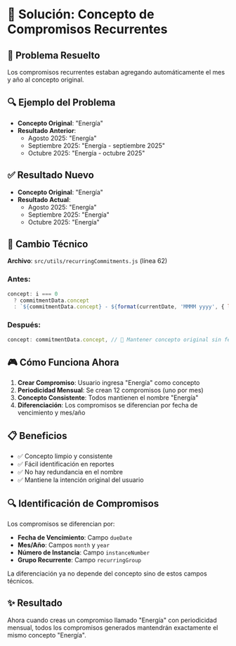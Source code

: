 # 🔧 Solución: Concepto de Compromisos Recurrentes

## 🎯 **Problema Resuelto**
Los compromisos recurrentes estaban agregando automáticamente el mes y año al concepto original.

## 🔍 **Ejemplo del Problema**
- **Concepto Original**: "Energía"
- **Resultado Anterior**: 
  - Agosto 2025: "Energía"
  - Septiembre 2025: "Energía - septiembre 2025"
  - Octubre 2025: "Energía - octubre 2025"

## ✅ **Resultado Nuevo**
- **Concepto Original**: "Energía"  
- **Resultado Actual**:
  - Agosto 2025: "Energía"
  - Septiembre 2025: "Energía"
  - Octubre 2025: "Energía"

## 🔧 **Cambio Técnico**
**Archivo**: `src/utils/recurringCommitments.js` (línea 62)

### Antes:
```javascript
concept: i === 0 
  ? commitmentData.concept 
  : `${commitmentData.concept} - ${format(currentDate, 'MMMM yyyy', { locale: es })}`,
```

### Después:
```javascript
concept: commitmentData.concept, // 🔧 Mantener concepto original sin fecha automática
```

## 🎮 **Cómo Funciona Ahora**
1. **Crear Compromiso**: Usuario ingresa "Energía" como concepto
2. **Periodicidad Mensual**: Se crean 12 compromisos (uno por mes)
3. **Concepto Consistente**: Todos mantienen el nombre "Energía"
4. **Diferenciación**: Los compromisos se diferencian por fecha de vencimiento y mes/año

## 📋 **Beneficios**
- ✅ Concepto limpio y consistente
- ✅ Fácil identificación en reportes
- ✅ No hay redundancia en el nombre
- ✅ Mantiene la intención original del usuario

## 🔍 **Identificación de Compromisos**
Los compromisos se diferencian por:
- **Fecha de Vencimiento**: Campo `dueDate`
- **Mes/Año**: Campos `month` y `year`
- **Número de Instancia**: Campo `instanceNumber`
- **Grupo Recurrente**: Campo `recurringGroup`

La diferenciación ya no depende del concepto sino de estos campos técnicos.

## ✨ **Resultado**
Ahora cuando creas un compromiso llamado "Energía" con periodicidad mensual, todos los compromisos generados mantendrán exactamente el mismo concepto "Energía".
